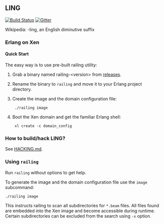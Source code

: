 ## LING

[![Build Status](https://api.travis-ci.org/cloudozer/ling.svg?branch=master)](https://travis-ci.org/cloudozer/ling)
[![Gitter](https://badges.gitter.im/Join%20Chat.svg)](https://gitter.im/cloudozer/ling?utm_source=badge&utm_medium=badge&utm_campaign=pr-badge&utm_content=badge)

Wikipedia: -ling, an English diminutive suffix

### Erlang on Xen

#### Quick Start

The easy way is to use pre-built railing utility:

1. Grab a binary named railing-&lt;version&gt; from [releases](https://github.com/cloudozer/ling/releases).

1. Rename the binary to `railing` and move it to your Erlang project directory.

1. Create the image and the domain configuration file:

        ./railing image

1. Boot the Xen domain and get the familiar Erlang shell:

        xl create -c domain_config

### How to build/hack LING?

See [HACKING.md](HACKING.md).

### Using `railing`

Run `railing` without options to get help.

To generate the image and the domain configuration file use the `image`
subcommand:

    ./railing image

This instructs railing to scan all subdirectories for `*.beam` files. All files
found are embedded into the Xen image and become accessible during runtime.
Certain subdirectories can be excluded from the search using `-x` option.
